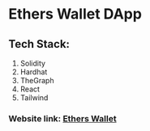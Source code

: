 # Ethers Wallet DApp

## Tech Stack:

1. Solidity
2. Hardhat
3. TheGraph
4. React
5. Tailwind

### Website link: [Ethers Wallet](https://ethers-wallet-frontend-react-tailwind.vercel.app/)
